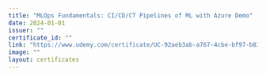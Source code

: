 ```yaml
---
title: "MLOps Fundamentals: CI/CD/CT Pipelines of ML with Azure Demo"
date: 2024-01-01
issuer: ""
certificate_id: ""
link: "https://www.udemy.com/certificate/UC-92aeb3ab-a767-4cbe-bf97-b8141340d609/"
image: ""
layout: certificates
---
```

